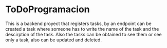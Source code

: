 # ToDoProgramacion

This is a backend proyect that registers tasks, by an endpoint can be created a task where
someone has to write the name of the task and the descirption of the task. Also the tasks
can be obtained to see them or see only a task, also can be updated and deleted.